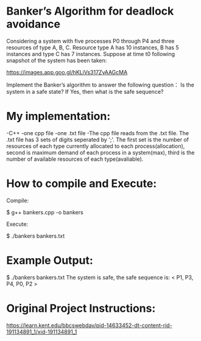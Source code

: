 # Banker’s Algorithm for deadlock avoidance
Considering a system with five processes P0 through P4 and three resources of type A, B, C. Resource type A has 10 instances, B has 5 instances and type C has 7 instances. Suppose at time t0 following snapshot of the system has been taken:

https://images.app.goo.gl/hKLiVs317ZyAAGcMA

Implement the Banker’s algorithm to answer the following question： Is the system in a safe state? If Yes, then what is the safe sequence?

# My implementation:
-C++
-one cpp file
-one .txt file
-The cpp file reads from the .txt file. The .txt file has 3 sets of digits seperated by ';'. The first set is the number of resources of each type currently allocated to each process(allocation), second is maximum demand of each process in a system(max), third is the number of available resources of each type(avaliable).

# How to compile and Execute:
Compile: 

$ g++ bankers.cpp -o bankers

Execute:

$ ./bankers bankers.txt

# Example Output: 
$ ./bankers bankers.txt
The system is safe, the safe sequence is: 
<  P1, P3, P4, P0, P2 >

# Original Project Instructions:
https://learn.kent.edu/bbcswebdav/pid-14633452-dt-content-rid-191134891_1/xid-191134891_1

